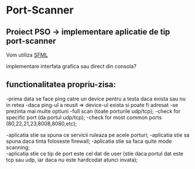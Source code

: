 # Port-Scanner
## Proiect PSO -> implementare aplicatie de tip port-scanner 

Vom utiliza [SFML](https://www.sfml-dev.org/documentation/2.5.1/group__network.php)

implementare interfata grafica sau direct din consola? 

## functionalitatea propriu-zisa:
-prima data se face ping catre un device pentru a testa daca exista sau nu in retea
-daca ping-ul a reusit => device-ul exista si poate fi adresat
-se prezinta mai multe optiuni
	-full scan (toate porturile udp/tcp);
	-check for specific port (da portul udp/tcp);
	-check for most common ports (80,22,21,23,8008,8080,etc);

-aplicatia stie sa spuna ce servicii ruleaza pe acele porturi;
-aplicatia stie sa spuna daca tinta foloseste firewall;
-aplicatia stie sa faca quite mode scanning;	
-aplicatia stie ce tip de port este cel dat de user (stie daca portul dat este tcp sau udp, iar daca nu este hardcodat atunci invata);
